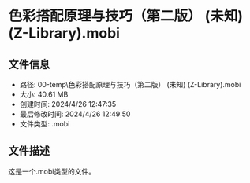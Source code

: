 ﻿# 色彩搭配原理与技巧（第二版） (未知) (Z-Library).mobi

## 文件信息
- 路径: 00-temp\色彩搭配原理与技巧（第二版） (未知) (Z-Library).mobi
- 大小: 40.61 MB
- 创建时间: 2024/4/26 12:47:35
- 最后修改时间: 2024/4/26 12:49:50
- 文件类型: .mobi

## 文件描述
这是一个.mobi类型的文件。

